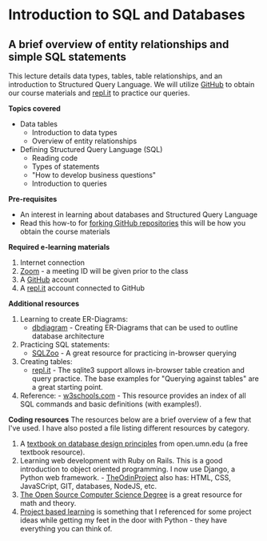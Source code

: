 # Introduction to SQL and Databases
## A brief overview of entity relationships and simple SQL statements

This lecture details data types, tables, table relationships, and an introduction to Structured Query Language. We will utilize [GitHub](http://github.com) to obtain our course materials and [repl.it](http://repl.it) to practice our queries.

**Topics covered**
* Data tables
    * Introduction to data types
    * Overview of entity relationships
* Defining Structured Query Language (SQL)
    * Reading code
    * Types of statements
    * "How to develop business questions"
    * Introduction to queries

**Pre-requisites**
* An interest in learning about databases and Structured Query Language
* Read this how-to for [forking GitHub repositories](https://help.github.com/en/enterprise/2.13/user/articles/fork-a-repo#fork-an-example-repository) this will be how you obtain the course materials

**Required e-learning materials**
1. Internet connection
2. [Zoom](https://zoom.us/) - a meeting ID will be given prior to the class
3. A [GitHub](http://github.com) account
4. A [repl.it](http://repl.it) account connected to GitHub

**Additional resources**
1. Learning to create ER-Diagrams:
  	- [dbdiagram](https://dbdiagram.io/home) - Creating ER-Diagrams that can be used to outline database architecture
2. Practicing SQL statements:
    - [SQLZoo](https://sqlzoo.net/) - A great resource for practicing in-browser querying
3. Creating tables:
    - [repl.it](https://repl.it/) - The sqlite3 support allows in-browser table creation and query practice. The base examples for "Querying against tables" are a great starting point.
4. Reference:
		- [w3schools.com](https://www.w3schools.com/sql/default.asp) - This resource provides an index of all SQL commands and basic definitions (with examples!).

**Coding resources**
The resources below are a brief overview of a few that I've used. I have also posted a file listing different resources by category. 
1. A [textbook on database design principles](https://open.umn.edu/opentextbooks/textbooks/database-design-2nd-edition) from open.umn.edu (a free textbook resource).
2. Learning web development with Ruby on Rails. This is a good introduction to object oriented programming. I now use Django, a Python web framework. - [TheOdinProject](https://theodinproject.com/) also has: HTML, CSS, JavaSCript, GIT, databases, NodeJS, etc.
3. [The Open Source Computer Science Degree](https://github.com/ForrestKnight/open-source-cs) is a great resource for math and theory.
4. [Project based learning](https://github.com/tuvtran/project-based-learning) is something that I referenced for some project ideas while getting my feet in the door with Python - they have everything you can think of.